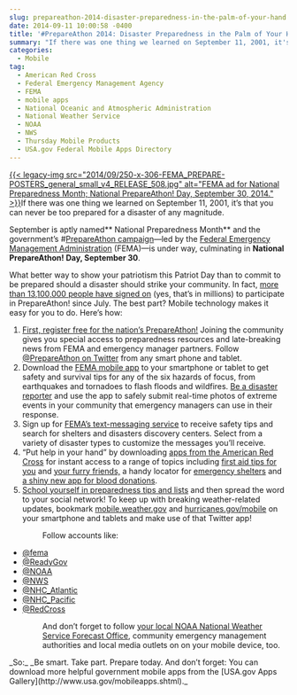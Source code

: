 ```yaml
---
slug: prepareathon-2014-disaster-preparedness-in-the-palm-of-your-hand
date: 2014-09-11 10:00:58 -0400
title: '#PrepareAthon 2014: Disaster Preparedness in the Palm of Your Hand'
summary: "If there was one thing we learned on September 11, 2001, it's that you can never be too prepared for a disaster of any magnitude. September is aptly named National Preparedness Month and the government's #PrepareAthon campaign&mdash;led by the Federal Emergency Management Administration (FEMA)&mdash;is under way, culminating in National PrepareAthon! Day, September 30."
categories:
  - Mobile
tag:
  - American Red Cross
  - Federal Emergency Management Agency
  - FEMA
  - mobile apps
  - National Oceanic and Atmospheric Administration
  - National Weather Service
  - NOAA
  - NWS
  - Thursday Mobile Products
  - USA.gov Federal Mobile Apps Directory
---
```


[{{< legacy-img src="2014/09/250-x-306-FEMA\_PREPARE-POSTERS\_general\_small\_v4\_RELEASE\_508.jpg" alt="FEMA ad for National Preparedness Month; National PrepareAthon! Day, September 30, 2014." >}}](https://s3.amazonaws.com/digitalgov/legacy-img/2014/09/600-x-735-FEMA_PREPARE-POSTERS_general_small_v4_RELEASE_508.jpg)If there was one thing we learned on September 11, 2001, it&#8217;s that you can never be too prepared for a disaster of any magnitude.

September is aptly named** National Preparedness Month** and the government&#8217;s #[PrepareAthon campaign](http://www.community.fema.gov/connect.ti/AmericasPrepareathon)—led by the [Federal Emergency Management Administration](http://www.fema.gov) (FEMA)—is under way, culminating in **National PrepareAthon! Day, September 30**.

What better way to show your patriotism this Patriot Day than to commit to be prepared should a disaster should strike your community. In fact, [more than 13,100,000 people have signed on](http://www.community.fema.gov/connect.ti/AmericasPrepareathon) (yes, that&#8217;s in millions) to participate in PrepareAthon! since July. The best part? Mobile technology makes it easy for you to do. Here&#8217;s how:

  1. [First, register free for the nation&#8217;s PrepareAthon!](http://www.community.fema.gov/connect.ti/AmericasPrepareathon/register) Joining the community gives you special access to preparedness resources and late-breaking news from FEMA and emergency manager partners. Follow [@PrepareAthon on Twitter](https://twitter.com/PrepareAthon) from any smart phone and tablet.
  2. Download the [FEMA mobile app](http://www.fema.gov/mobile-app) to your smartphone or tablet to get safety and survival tips for any of the six hazards of focus, from earthquakes and tornadoes to flash floods and wildfires. [Be a disaster reporter](http://www.fema.gov/disaster-reporter) and use the app to safely submit real-time photos of extreme events in your community that emergency managers can use in their response.
  3. Sign up for [FEMA&#8217;s text-messaging service](http://www.fema.gov/text-messages#) to receive safety tips and search for shelters and disasters discovery centers. Select from a variety of disaster types to customize the messages you&#8217;ll receive.
  4. &#8220;Put help in your hand&#8221; by downloading [apps from the American Red Cross](http://www.redcross.org/prepare/mobile-apps) for instant access to a range of topics including [first aid tips for you](http://www.redcross.org/mobile-apps/first-aid-app) and [your furry friends,](http://www.redcross.org/mobile-apps/pet-first-aid-app) a handy locator for [emergency shelters](http://www.redcross.org/mobile-apps/shelter-finder-app) and [a shiny new app for blood donations](http://www.redcross.org/mobile-apps/blood-app).
  5. [School yourself in preparedness tips and lists](http://www.ready.gov/prepare) and then spread the word to your social network! To keep up with breaking weather-related updates, bookmark [mobile.weather.gov](http://mobile.weather.gov) and [hurricanes.gov/mobile](http://www.hurricanes.gov/mobile) on your smartphone and tablets and make use of that Twitter app!

<p style="padding-left: 60px;">
  Follow accounts like:
</p>

  * [@fema](https://twitter.com/fema)
  * [@ReadyGov](https://twitter.com/readygov)
  * [@NOAA](https://twitter.com/noaa)
  * [@NWS](https://twitter.com/nws)
  * [@NHC_Atlantic](https://twitter.com/NHC_Atlantic)
  * [@NHC_Pacific](https://twitter.com/NHC_pacific)
  * [@RedCross](https://twitter.com/RedCross)

<p style="padding-left: 60px;">
  And don&#8217;t forget to follow <a href="https://twitter.com/NWS/lists/noaa-nws-offices/members">your local NOAA National Weather Service Forecast Office</a>, community emergency management authorities and local media outlets on on your mobile device, too.
</p>_So:_ _Be smart. Take part. Prepare today. And don&#8217;t forget: You can download more helpful government mobile apps from the [USA.gov Apps Gallery](http://www.usa.gov/mobileapps.shtml)._